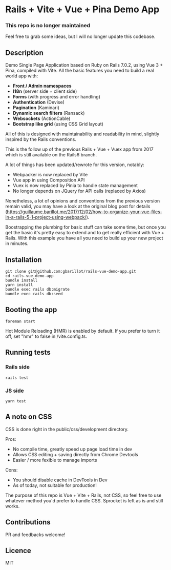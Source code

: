 # Rails + Vite + Vue + Pina Demo App

### This repo is no longer maintained 
Feel free to grab some ideas, but I will no longer update this codebase. 

## Description

Demo Single Page Application based on Ruby on Rails 7.0.2, using Vue 3 + Pina, compiled with Vite.
All the basic features you need to build a real world app with:

- **Front / Admin namespaces**
- **I18n** (server side + client side)
- **Forms** (with progress and error handling)
- **Authentication** (Devise)
- **Pagination** (Kaminari)
- **Dynamic search filters** (Ransack)
- **Websockets** (ActionCable)
- **Bootstrap like grid** (using CSS Grid layout)

All of this is designed with maintainability and readability in mind, slightly inspired by the Rails conventions.

This is the follow up of the previous Rails + Vue + Vuex app from 2017 which is still
available on the Rails6 branch.  

A lot of things has been updated/rewrote for this version, notably:

- Webpacker is now replaced by Vite
- Vue app in using Composition API 
- Vuex is now replaced by Pinia to handle state management
- No longer depends on JQuery for API calls (replaced by Axios)

Nonetheless, a lot of opinions and conventions from the previous version remain valid, you may have a look at the original blog post for details (https://guillaume.barillot.me/2017/12/02/how-to-organize-your-vue-files-in-a-rails-5-1-project-using-webpack/). 

Boostrapping the plumbing for basic stuff can take some time, but once you get the basic it's
pretty easy to extend and to get really efficient with Vue + Rails. With this example you have 
all you need to build up your new project in minutes.

## Installation

```
git clone git@github.com:gbarillot/rails-vue-demo-app.git
cd rails-vue-demo-app
bundle install
yarn install
bundle exec rails db:migrate
bundle exec rails db:seed
```

## Booting the app

```
foreman start
```

Hot Module Reloading (HMR) is enabled by default. If you prefer to turn it off, set "hmr" to false 
in /vite.config.ts.
## Running tests

### Rails side

```
rails test
```

### JS side

```
yarn test
```

## A note on CSS
CSS is done right in the public/css/development directory.

Pros:
- No compile time, greatly speed up page load time in dev
- Allows CSS editing + saving directly from Chrome Devtools
- Easier / more fexible to manage imports

Cons:
- You should disable cache in DevTools in Dev
- As of today, not suitable for production!

The purpose of this repo is Vue + Vite + Rails, not CSS, so feel free to use whatever method 
you'd prefer to handle CSS. Sprocket is left as is and still works.

## Contributions

PR and feedbacks welcome!

## Licence

MIT
